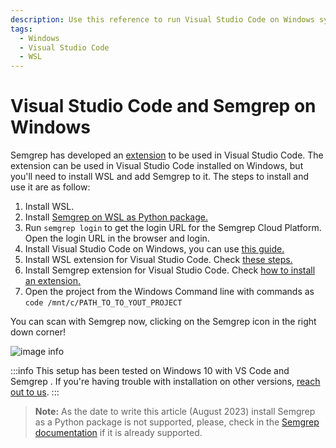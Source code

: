 ```yaml
---
description: Use this reference to run Visual Studio Code on Windows systems with the Semgrep extension.
tags:
  - Windows
  - Visual Studio Code
  - WSL
---
```


# Visual Studio Code and Semgrep on Windows
Semgrep has developed an [extension](https://semgrep.dev/docs/extensions/semgrep-vs-code/) to be used in Visual Studio Code. 
The extension can be used in Visual Studio Code installed on Windows, but you'll need to install WSL and add Semgrep to it.
The steps to install and use it are as follow:

1. Install WSL. 
2. Install [Semgrep on WSL as Python package.](https://semgrep.dev/docs/getting-started/#installing-and-running-semgrep-locally)
3. Run `semgrep login` to get the login URL for the Semgrep Cloud Platform. Open the login URL in the browser and login.
4. Install Visual Studio Code on Windows, you can use [this guide.](https://code.visualstudio.com/docs/setup/windows)
5. Install WSL extension for Visual Studio Code. Check [these steps.](https://code.visualstudio.com/docs/remote/wsl)
6. Install Semgrep extension for Visual Studio Code. Check [how to install an extension.](https://code.visualstudio.com/docs/editor/extension-marketplace#_install-an-extension)
7. Open the project from the Windows Command line with commands as `code /mnt/c/PATH_TO_TO_YOUT_PROJECT`

You can scan with Semgrep now, clicking on the Semgrep icon in the right down corner!

![image info](/img/kb/vscode-windows.png)

:::info
This setup has been tested on Windows 10 with VS Code <X> and Semgrep <Y>. If you're having trouble with installation on other versions, [reach out to us](/docs/support). 
:::

> **Note:** As the date to write this article (August 2023) install Semgrep as a Python package is not supported, please, check in the [Semgrep documentation](https://semgrep.dev/docs/getting-started/#installing-and-running-semgrep-locally) if it is already supported.
